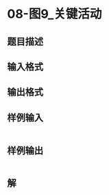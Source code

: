 # 08-图9_关键活动

## 题目描述





## 输入格式





## 输出格式





## 样例输入

```
```



## 样例输出

```
```



## 解

```C
```

